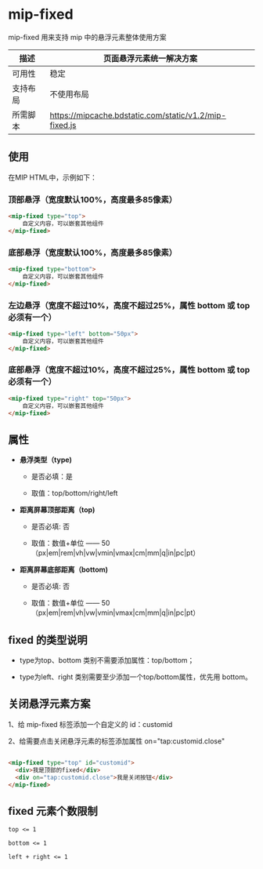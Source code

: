 # mip-fixed

mip-fixed 用来支持 mip 中的悬浮元素整体使用方案

描述|页面悬浮元素统一解决方案
----|----
可用性|稳定
支持布局|不使用布局
所需脚本|https://mipcache.bdstatic.com/static/v1.2/mip-fixed.js

## 使用

在MIP HTML中，示例如下：

### 顶部悬浮（宽度默认100%，高度最多85像素）

```html
<mip-fixed type="top">
    自定义内容，可以嵌套其他组件
</mip-fixed>
```

### 底部悬浮（宽度默认100%，高度最多85像素）

```html
<mip-fixed type="bottom">
    自定义内容，可以嵌套其他组件
</mip-fixed>
```

### 左边悬浮（宽度不超过10%，高度不超过25%，属性 bottom 或 top 必须有一个）

```html
<mip-fixed type="left" bottom="50px">
    自定义内容，可以嵌套其他组件
</mip-fixed>
```

### 底部悬浮（宽度不超过10%，高度不超过25%，属性 bottom 或 top 必须有一个）

```html
<mip-fixed type="right" top="50px">
    自定义内容，可以嵌套其他组件
</mip-fixed>
```


## 属性

- **悬浮类型（type)**

    - 是否必填：是

    - 取值：top/bottom/right/left


- **距离屏幕顶部距离（top)**

    - 是否必填: 否

    - 取值：数值+单位 —— 50（px|em|rem|vh|vw|vmin|vmax|cm|mm|q|in|pc|pt）


- **距离屏幕底部距离（bottom)**

    - 是否必填: 否

    - 取值：数值+单位 —— 50（px|em|rem|vh|vw|vmin|vmax|cm|mm|q|in|pc|pt）

## fixed 的类型说明

- type为top、bottom 类别不需要添加属性：top/bottom；

- type为left、right 类别需要至少添加一个top/bottom属性，优先用 bottom。

## 关闭悬浮元素方案

1、给 mip-fixed 标签添加一个自定义的 id：customid

2、给需要点击关闭悬浮元素的标签添加属性 on="tap:customid.close"

```html

<mip-fixed type="top" id="customid">
  <div>我是顶部的fixed</div>
  <div on="tap:customid.close">我是关闭按钮</div>
</mip-fixed>

```

## fixed 元素个数限制

    top <= 1

    bottom <= 1

    left + right <= 1

